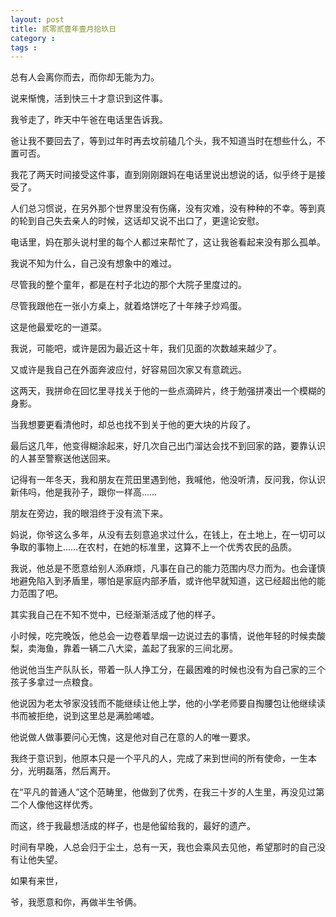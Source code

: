 ```yaml
---
layout: post
title: 贰零贰壹年壹月拾玖日
category :
tags :
---
```




总有人会离你而去，而你却无能为力。

说来惭愧，活到快三十才意识到这件事。

我爷走了，昨天中午爸在电话里告诉我。

爸让我不要回去了，等到过年时再去坟前磕几个头，我不知道当时在想些什么，不置可否。

我花了两天时间接受这件事，直到刚刚跟妈在电话里说出想说的话，似乎终于是接受了。

人们总习惯说，在另外那个世界里没有伤痛，没有灾难，没有种种的不幸。等到真的轮到自己失去亲人的时候，这话却又说不出口了，更遑论安慰。

电话里，妈在那头说村里的每个人都过来帮忙了，这让我爸看起来没有那么孤单。

我说不知为什么，自己没有想象中的难过。

尽管我的整个童年，都是在村子北边的那个大院子里度过的。

尽管我跟他在一张小方桌上，就着烙饼吃了十年辣子炒鸡蛋。

这是他最爱吃的一道菜。

我说，可能吧，或许是因为最近这十年，我们见面的次数越来越少了。

又或许是我自己在外面奔波应付，好容易回次家又有意疏远。

这两天，我拼命在回忆里寻找关于他的一些点滴碎片，终于勉强拼凑出一个模糊的身影。

当我想要更看清他时，却总也找不到关于他的更大块的片段了。

最后这几年，他变得糊涂起来，好几次自己出门溜达会找不到回家的路，要靠认识的人甚至警察送他送回来。

记得有一年冬天，我和朋友在荒田里遇到他，我喊他，他没听清，反问我，你认识新伟吗，他是我孙子，跟你一样高……

朋友在旁边，我的眼泪终于没有流下来。

妈说，你爷这么多年，从没有去刻意追求过什么，在钱上，在土地上，在一切可以争取的事物上……在农村，在她的标准里，这算不上一个优秀农民的品质。

我说，他总是不愿意给别人添麻烦，凡事在自己的能力范围内尽力而为。也会谨慎地避免陷入到矛盾里，哪怕是家庭内部矛盾，或许他早就知道，这已经超出他的能力范围了吧。

其实我自己在不知不觉中，已经渐渐活成了他的样子。

小时候，吃完晚饭，他总会一边卷着旱烟一边说过去的事情，说他年轻的时候卖酸梨，卖海鱼，靠着一辆二八大梁，盖起了我家的三间北房。

他说他当生产队队长，带着一队人挣工分，在最困难的时候也没有为自己家的三个孩子多拿过一点粮食。

他说因为老太爷家没钱而不能继续让他上学，他的小学老师要自掏腰包让他继续读书而被拒绝，说到这里总是满脸唏嘘。

他说做人做事要问心无愧，这是他对自己在意的人的唯一要求。

我终于意识到，他原本只是一个平凡的人，完成了来到世间的所有使命，一生本分，光明磊落，然后离开。

在“平凡的普通人”这个范畴里，他做到了优秀，在我三十岁的人生里，再没见过第二个人像他这样优秀。

而这，终于我最想活成的样子，也是他留给我的，最好的遗产。

时间有早晚，人总会归于尘土，总有一天，我也会乘风去见他，希望那时的自己没有让他失望。

如果有来世，

爷，我愿意和你，再做半生爷俩。

